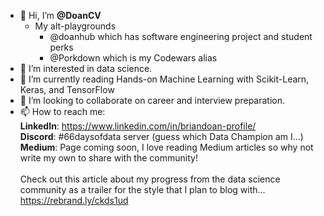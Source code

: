 - 👋 Hi, I’m **@DoanCV**
  - My alt-playgrounds 
    - @doanhub which has software engineering project and student perks
    - @Porkdown which is my Codewars alias
- 👀 I’m interested in data science.
- 🌱 I’m currently reading Hands-on Machine Learning with Scikit-Learn, Keras, and TensorFlow
- 💞️ I’m looking to collaborate on career and interview preparation.
- 📫 How to reach me: 
<br> **LinkedIn**: https://www.linkedin.com/in/briandoan-profile/ 
<br> **Discord**: #66daysofdata server (guess which Data Champion am I...) 
<br> **Medium**: Page coming soon, I love reading Medium articles so why not write my own to share with the community! <br> <br> Check out this article about my progress from the data science community as a trailer for the style that I plan to blog with... https://rebrand.ly/ckds1ud

<!---
DoanCV/DoanCV is a ✨ special ✨ repository because its `README.md` (this file) appears on your GitHub profile.
You can click the Preview link to take a look at your changes.
--->
